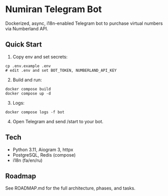 # Numiran Telegram Bot

Dockerized, async, i18n-enabled Telegram bot to purchase virtual numbers via Numberland API.

## Quick Start

1) Copy env and set secrets:

```
cp .env.example .env
# edit .env and set BOT_TOKEN, NUMBERLAND_API_KEY
```

2) Build and run:

```
docker compose build
docker compose up -d
```

3) Logs:

```
docker compose logs -f bot
```

4) Open Telegram and send /start to your bot.

## Tech
- Python 3.11, Aiogram 3, httpx
- PostgreSQL, Redis (compose)
- i18n (fa/en/ru)

## Roadmap
See ROADMAP.md for the full architecture, phases, and tasks.

